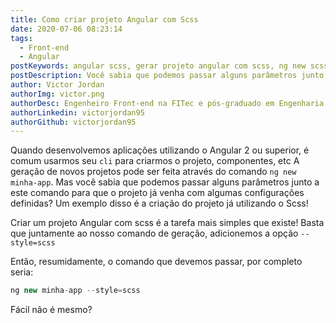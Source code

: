 ```yaml
---
title: Como criar projeto Angular com Scss
date: 2020-07-06 08:23:14
tags:
  - Front-end
  - Angular
postKeywords: angular scss, gerar projeto angular com scss, ng new scss, sass angular, angular, scss, front-end
postDescription: Você sabia que podemos passar alguns parâmetros junto ao comando de criação de projeto no Angular para que o projeto já venha com algumas configurações definidas? Um exemplo disso é a criação do projeto já utilizando o Scss!
author: Victor Jordan
authorImg: victor.png
authorDesc: Engenheiro Front-end na FITec e pós-graduado em Engenharia de Software pela PUC-MG e formado em Banco de Dados pela Fatec, apaixonado por usabilidade, performance e UX!
authorLinkedin: victorjordan95
authorGithub: victorjordan95
---
```


Quando desenvolvemos aplicações utilizando o Angular 2 ou superior, é comum usarmos seu `cli` para criarmos o projeto, componentes, etc
A geração de novos projetos pode ser feita através do comando `ng new minha-app`.
Mas você sabia que podemos passar alguns parâmetros junto a este comando para que o projeto já venha com algumas configurações definidas?
Um exemplo disso é a criação do projeto já utilizando o Scss!

<!-- more -->

Criar um projeto Angular com scss é a tarefa mais simples que existe!
Basta que juntamente ao nosso comando de geração, adicionemos a opção `--style=scss`

Então, resumidamente, o comando que devemos passar, por completo seria:

```javascript
ng new minha-app --style=scss
```

Fácil não é mesmo?
